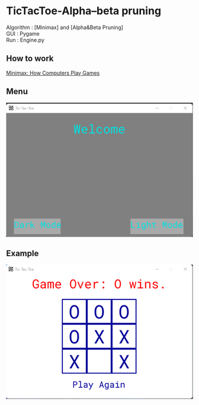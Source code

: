 # TicTacToe-Alpha–beta pruning

Algorithm : [Minimax] and [Alpha&Beta Pruning]  
GUI : Pygame  
Run : Engine.py

## How to work
[Minimax: How Computers Play Games](https://youtu.be/SLgZhpDsrfc)

## Menu
<img src="assets/image/Screenshot_14.png">

## Example
<img src="assets/image/Screenshot_20.png">
